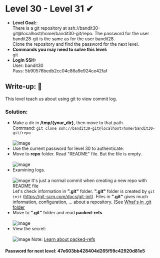 # Level 30 - Level 31 ✔
- **Level Goal:**:<br>
There is a git repository at ssh://bandit30-git@localhost/home/bandit30-git/repo. The password for the user bandit28-git is the same as for the user bandit28.<br> 
Clone the repository and find the password for the next level.<br>
- **Commands you may need to solve this level:**<br>
git<br>
- **Login SSH:**<br>
User: bandit30<br>
Pass: 5b90576bedb2cc04c86a9e924ce42faf<br>
## Write-up: 📝<br>
This level teach us about using git to view commit log.

### Solution:<br>
- Make a dir in **/tmp/{your_dir}**, then move to that path.<br>
Command: `git clone ssh://bandit30-git@localhost/home/bandit30-git/repo`<br><br>
![image](https://user-images.githubusercontent.com/48288606/144731989-7f73105f-db01-4b3f-b5ee-f76e75e18a49.png)
- Use the current password for level 30 to authenticate.
- Move to **repo** folder. Read "README" file. But the file is empty.<br><br>
![image](https://user-images.githubusercontent.com/48288606/144732000-b0378b96-5a56-4fc4-ba6d-2ca918a8f544.png)
- Examining logs. <br><br>
![image](https://user-images.githubusercontent.com/48288606/144732050-938a018c-c597-4cf1-926f-538ddc756cef.png)
It's just a normal commit when creating a new repo with README file<br>
Let's check information in **".git"** folder. **".git"** folder is created by `git init` (https://git-scm.com/docs/git-init). 
Files in **".git"** gives much information, configuration, ... about a repository. (See [What's in .git folder](https://stackoverflow.com/questions/29217859/what-is-the-git-folder)
- Move to **".git"** folder and read **packed-refs**. <br><br>
![image](https://user-images.githubusercontent.com/48288606/144732438-d4b79914-f2ec-466f-98f5-7bf84ef9f85d.png)
- View the secret: <br><br>
![image](https://user-images.githubusercontent.com/48288606/144732453-b6cbd66b-a0b2-41f3-85d3-6dc5079bc636.png)
Note: [Learn about packed-refs](https://git-scm.com/docs/git-pack-refs) 

#### Password for next level: 47e603bb428404d265f59c42920d81e5 



